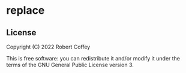 # replace

## License

Copyright (C) 2022 Robert Coffey

This is free software: you can redistribute it and/or modify it under the terms
of the GNU General Public License version 3.
